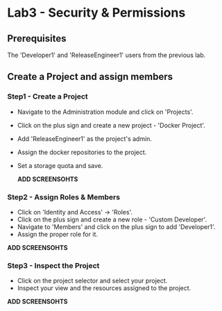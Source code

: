 # Lab3 - Security & Permissions

## Prerequisites

The 'Developer1' and 'ReleaseEngineer1' users from the previous lab.

## Create a Project and assign members

### Step1 - Create a Project

- Navigate to the Administration module and click on 'Projects'.
- Click on the plus sign and create a new project - 'Docker Project'.
- Add 'ReleaseEngineer1' as the project's admin.
- Assign the docker repositories to the project.
- Set a storage quota and save.

  **ADD SCREENSOHTS**

### Step2 - Assign Roles & Members

- Click on 'Identity and Access' -> 'Roles'.
- Click on the plus sign and create a new role - 'Custom Developer'.
- Navigate to 'Members' and click on the plus sign to add 'Developer1'.
- Assign the proper role for it.

**ADD SCREENSOHTS**

### Step3 - Inspect the Project

- Click on the project selector and select your project.
- Inspect your view and the resources assigned to the project.

**ADD SCREENSOHTS**

